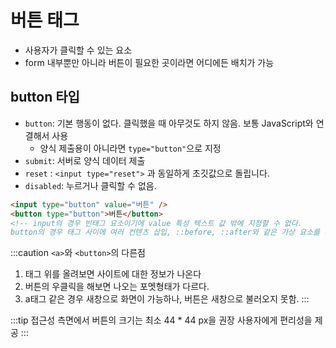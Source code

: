 # 버튼 태그

- 사용자가 클릭할 수 있는 요소
- form 내부뿐만 아니라 버튼이 필요한 곳이라면 어디에든 배치가 가능

## button 타입

- `button`: 기본 행동이 없다. 클릭했을 때 아무것도 하지 않음. 보통 JavaScript와 연결해서 사용
  - 양식 제출용이 아니라면 `type="button"`으로 지정
- `submit`: 서버로 양식 데이터 제출
- `reset` : `<input type="reset">` 과 동일하게 초깃값으로 돌립니다.
- `disabled`: 누르거나 클릭할 수 없음.

```html
<input type="button" value="버튼" />
<button type="button">버튼</button>
<!-- input의 경우 빈태그 요소이기에 value 특성 텍스트 값 밖에 지정할 수 없다.
button의 경우 태그 사이에 여러 컨텐츠 삽입, ::before, ::after와 같은 가상 요소를 사용 가능 -->
```

:::caution
`<a>`와 `<button>`의 다른점
1. 태그 위를 올려보면 사이트에 대한 정보가 나온다
2. 버튼의 우클릭을 해보면 나오는 포멧형태가 다르다.
3. a태그 같은 경우 새창으로 화면이 가능하나, 버튼은 새창으로 불러오지 못함.
:::

:::tip
접근성 측면에서 버튼의 크기는 최소 44 \* 44 px을 권장
사용자에게 편리성을 제공
:::